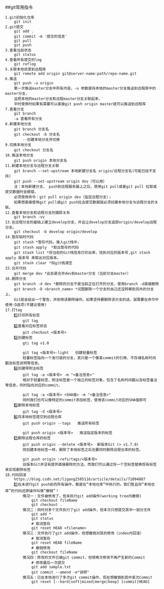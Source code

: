 ##git常用指令

    1.git初始化仓库
        git init
    2.git提交
        git add .
        git commit -m '提交的信息'
        git pull
        git push
    3.查看当前状态
        git status
    4.查看所有提交的log
        git reflog
    5.关联本地目录到远程库
        git remote add origin git@server-name:path/repo-name.git
    6.推送
        git push -u origin
        第一次推送master分支中所有内容，-u 参数是将本地的master分支推送到远程库中的master分支，
        且把本地的master分支和远程master分支关联起来，
        平时使用时如果有需要可以直接git push origin master就可以推送到远程库
    7.查看分支
        git branch
        -a 查看所有分支
    8.新建本地分支
        git branch 分支名
        git checkout -b 分支名 
            --创建本地分支并切换
    9.切换本地分支
        git checkout 分支名
    10.推送本地分支
        git push origin 本地分支名
    11.新建本地分支与远程分支关联
        git branch –-set-upstream 本地新建分支名 origin/远程分支名(可能已经不支持)
        git push --set-upstream origin dev（可以用）
        注：本地新建分支， push到远程服务器上之后，使用git pull或者git pull 拉取或提交数据时会报错，
        必须使用命令：git pull origin dev（指定远程分支）；
        如果想直接使用git pull或git push拉去提交数据就必须创建本地分支与远程分支的关联。
    12.查看本地分支和远程分支的跟踪关系
        git branch -vv
    13.在远程分支的基础上建立develop分支，并且让develop分支追踪origin/develop远程分支。
        git checkout -b develop origin/develop
    14.暂存临时代码
        git stash *暂存代码，推入git栈中，
        git stash apply  *取出暂存的代码
        git stash list *将当前的Git栈信息打印出来，找到对应的版本号,git stash apply 版本号 来取出对应版本。
        git stash clear *将git栈清空
    15.合并代码
        git merge dev *此处是合并dev到master分支（当前分支master）
    16.删除分支
        git branch -d dev *删除的分支不是当前正在打开的分支，使用branch -d直接删除
        git branch -D <branch_name> *试图删除一个分支时自己还没转移到另外的分支上，
        Git就会给出一个警告，并拒绝该删除操作。如果坚持要删除该分支的话，就需要在命令中使用-D选项(不建议使用)
    17.打tag
        1️⃣打印所有标签
            git tag
        2️⃣查看对应标签状态
            git checkout <版本号>
        3️⃣创建标签
            gti tag v1.0

            git tag <版本号>-light   创建轻量标签
            轻量标签指向一个发行版的分支，其只是一个像某commit的引用，不存储名称时间戳及标签说明等信息。
        4️⃣创建带附注标签
            git tag -a <版本号> -m "<备注信息>"
            相对于轻量标签，附注标签是一个独立的标签对象，包含了名称时间戳以及标签备注等信息，同时指向对应的commit。

            git tag -a <版本号> <SHA值> -m "<备注信息>"
            同时我们也可以像特定的commit添加标签，使用该commit对应的SHA值即可
        5️⃣删除本地标签
            git tag -d <版本号>
        6️⃣将本地标签提交到远程仓库
            git push origin --tags   推送所有标签

            git push origin <版本号>   推送指定版本的标签
        7️⃣删除远程仓库的标签
            git push origin --delete <版本号>  新版本Git (> v1.7.0)
            同创建本地标签一样，删除了本地标签之后也要同时删除远程仓库的标签。

            git push origin :refs/tags/<版本号>
            旧版本Git并没有提供直接删除的方法，而我们可以通过将一个空标签替换现有标签来实现删除标签
    18.代码回滚
        https://blog.csdn.net/ligang2585116/article/details/71094887
        1️⃣在未进行git push前的所有操作，都是在“本地仓库”中执行的。我们暂且将“本地仓库”的代码还原操作叫做“撤销”！
            情况一：文件被修改了，但未执行git add操作(working tree内撤销) 
                git checkout fileName
                git checkout .
            情况二：同时对多个文件执行了git add操作，但本次只想提交其中一部分文件
                git add *
                git status
                # 取消暂存
                git reset HEAD <filename>
            情况三：文件执行了git add操作，但想撤销对其的修改（index内回滚）
                # 取消暂存
                git reset HEAD fileName
                # 撤销修改
                git checkout fileName
            情况四：修改的文件已被git commit，但想再次修改不再产生新的Commit
                # 修改最后一次提交 
                git add sample.txt
                git commit --amend -m"说明"
            情况五：已在本地进行了多次git commit操作，现在想撤销到其中某次Commit
                git reset [--hard|soft|mixed|merge|keep] [commit|HEAD]
                